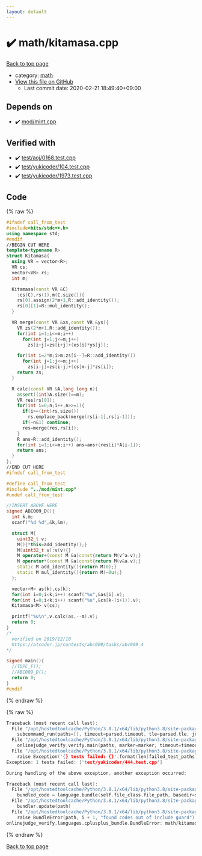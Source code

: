 ```yaml
---
layout: default
---
```


<!-- mathjax config similar to math.stackexchange -->
<script type="text/javascript" async
  src="https://cdnjs.cloudflare.com/ajax/libs/mathjax/2.7.5/MathJax.js?config=TeX-MML-AM_CHTML">
</script>
<script type="text/x-mathjax-config">
  MathJax.Hub.Config({
    TeX: { equationNumbers: { autoNumber: "AMS" }},
    tex2jax: {
      inlineMath: [ ['$','$'] ],
      processEscapes: true
    },
    "HTML-CSS": { matchFontHeight: false },
    displayAlign: "left",
    displayIndent: "2em"
  });
</script>

<script type="text/javascript" src="https://cdnjs.cloudflare.com/ajax/libs/jquery/3.4.1/jquery.min.js"></script>
<script src="https://cdn.jsdelivr.net/npm/jquery-balloon-js@1.1.2/jquery.balloon.min.js" integrity="sha256-ZEYs9VrgAeNuPvs15E39OsyOJaIkXEEt10fzxJ20+2I=" crossorigin="anonymous"></script>
<script type="text/javascript" src="../../assets/js/copy-button.js"></script>
<link rel="stylesheet" href="../../assets/css/copy-button.css" />


# :heavy_check_mark: math/kitamasa.cpp

<a href="../../index.html">Back to top page</a>

* category: <a href="../../index.html#7e676e9e663beb40fd133f5ee24487c2">math</a>
* <a href="{{ site.github.repository_url }}/blob/master/math/kitamasa.cpp">View this file on GitHub</a>
    - Last commit date: 2020-02-21 18:49:40+09:00




## Depends on

* :heavy_check_mark: <a href="../mod/mint.cpp.html">mod/mint.cpp</a>


## Verified with

* :heavy_check_mark: <a href="../../verify/test/aoj/0168.test.cpp.html">test/aoj/0168.test.cpp</a>
* :heavy_check_mark: <a href="../../verify/test/yukicoder/104.test.cpp.html">test/yukicoder/104.test.cpp</a>
* :heavy_check_mark: <a href="../../verify/test/yukicoder/1973.test.cpp.html">test/yukicoder/1973.test.cpp</a>


## Code

<a id="unbundled"></a>
{% raw %}
```cpp
#ifndef call_from_test
#include<bits/stdc++.h>
using namespace std;
#endif
//BEGIN CUT HERE
template<typename R>
struct Kitamasa{
  using VR = vector<R>;
  VR cs;
  vector<VR> rs;
  int m;

  Kitamasa(const VR &C)
    :cs(C),rs(1),m(C.size()){
    rs[0].assign(2*m+1,R::add_identity());
    rs[0][1]=R::mul_identity();
  }

  VR merge(const VR &xs,const VR &ys){
    VR zs(2*m+1,R::add_identity());
    for(int i=1;i<=m;i++)
      for(int j=1;j<=m;j++)
        zs[i+j]=zs[i+j]+(xs[i]*ys[j]);

    for(int i=2*m;i>m;zs[i--]=R::add_identity())
      for(int j=1;j<=m;j++)
        zs[i-j]=zs[i-j]+(cs[m-j]*zs[i]);
    return zs;
  }

  R calc(const VR &A,long long n){
    assert((int)A.size()==m);
    VR res(rs[0]);
    for(int i=0;n;i++,n>>=1){
      if(i>=(int)rs.size())
        rs.emplace_back(merge(rs[i-1],rs[i-1]));
      if(~n&1) continue;
      res=merge(res,rs[i]);
    }
    R ans=R::add_identity();
    for(int i=1;i<=m;i++) ans=ans+(res[i]*A[i-1]);
    return ans;
  }
};
//END CUT HERE
#ifndef call_from_test

#define call_from_test
#include "../mod/mint.cpp"
#undef call_from_test

//INSERT ABOVE HERE
signed ABC009_D(){
  int k,m;
  scanf("%d %d",&k,&m);

  struct M{
    uint32_t v;
    M(){*this=add_identity();}
    M(uint32_t v):v(v){}
    M operator+(const M &a)const{return M(v^a.v);}
    M operator*(const M &a)const{return M(v&a.v);}
    static M add_identity(){return M(0);}
    static M mul_identity(){return M(~0u);}
  };

  vector<M> as(k),cs(k);
  for(int i=0;i<k;i++) scanf("%u",&as[i].v);
  for(int i=0;i<k;i++) scanf("%u",&cs[k-(i+1)].v);
  Kitamasa<M> v(cs);

  printf("%u\n",v.calc(as,--m).v);
  return 0;
}
/*
  verified on 2019/12/10
  https://atcoder.jp/contests/abc009/tasks/abc009_4
*/

signed main(){
  //TDPC_F();
  //ABC009_D();
  return 0;
}
#endif

```
{% endraw %}

<a id="bundled"></a>
{% raw %}
```cpp
Traceback (most recent call last):
  File "/opt/hostedtoolcache/Python/3.8.1/x64/lib/python3.8/site-packages/onlinejudge_verify/main.py", line 186, in main
    subcommand_run(paths=[], timeout=parsed.timeout, tle=parsed.tle, jobs=parsed.jobs)
  File "/opt/hostedtoolcache/Python/3.8.1/x64/lib/python3.8/site-packages/onlinejudge_verify/main.py", line 64, in subcommand_run
    onlinejudge_verify.verify.main(paths, marker=marker, timeout=timeout, tle=tle, jobs=jobs)
  File "/opt/hostedtoolcache/Python/3.8.1/x64/lib/python3.8/site-packages/onlinejudge_verify/verify.py", line 133, in main
    raise Exception('{} tests failed: {}'.format(len(failed_test_paths), [str(path.relative_to(pathlib.Path.cwd())) for path in failed_test_paths]))
Exception: 1 tests failed: ['test/yukicoder/444.test.cpp']

During handling of the above exception, another exception occurred:

Traceback (most recent call last):
  File "/opt/hostedtoolcache/Python/3.8.1/x64/lib/python3.8/site-packages/onlinejudge_verify/docs.py", line 347, in write_contents
    bundled_code = language.bundle(self.file_class.file_path, basedir=self.cpp_source_path)
  File "/opt/hostedtoolcache/Python/3.8.1/x64/lib/python3.8/site-packages/onlinejudge_verify/languages/cplusplus.py", line 63, in bundle
    bundler.update(path)
  File "/opt/hostedtoolcache/Python/3.8.1/x64/lib/python3.8/site-packages/onlinejudge_verify/languages/cplusplus_bundle.py", line 151, in update
    raise BundleError(path, i + 1, "found codes out of include guard")
onlinejudge_verify.languages.cplusplus_bundle.BundleError: math/kitamasa.cpp: line 5: found codes out of include guard

```
{% endraw %}

<a href="../../index.html">Back to top page</a>

